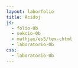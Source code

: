 ```yaml
---
layout: laborfolio
title: Acidoj
js:
  - folio-0b
  - sekcio-0b 
  - mathjax/es5/tex-chtml
  - laboratorio-0b
css:
  - laboratorio-0b
---
```

<!--
https://de.wikipedia.org/wiki/Universalindikator
https://en.wikipedia.org/wiki/Universal_indicator

http://www.ewt-wasser.de/de/wissen/konzentrationsangaben-einheitenumrechnung.html

-->

<script>

  let lab; // la laboratorio kaj iloj
  const ALTO = 240;
  const LARĜO = 300;

  substancoj = {
    citronsuko: [2,"hsla(59, 82%, 61%, .8)"],
    kolao: [4,"hsla(28, 54%, 20%, .4)"],
    vinagro: [3,"hsla(72, 100%, 93%, .1)"],
    stomaksuko: [1,"hsla(72, 100%, 93%, .6)"],
    mineralakvo: [5,"hsla(0, 90%, 90%, .05)"],
    lakto: [6,"hsla(0 90% 90% 0.9)"],
    salivo: [6,"hsla(0, 90%, 90%, .3)"],
    "H₂O": [7,"hsla(0, 90%, 90%, .05)"],
    sango: [7,"hsla(0 90% 50% 0.7)"],
    citronlimonado: [3,"hsla(59, 82%, 61%, .1)"],
    acidlakto: [5,"hsla(0 90% 90% 0.9)"]
  }

  function substanc_elekto(subst) {
    // plenigu la glason
    const ecoj = substancoj[subst];
    const enhavo = ĝi("#_glaso_provtubo_enhavo .likvo") || ĝi("#_glaso_provtubo_enhavo .__subst");
    Lab.a(enhavo,{class: "__subst", fill: ecoj[1]}); 

    // la bastonmovo pli bone okazu ĉe alklako de la provtubo...
    //lab.movu(bastono,"B2");
  }

  lanĉe(()=>{
    lab = new Laboratorio(ĝi("#eksperimento"),"fono",LARĜO,ALTO+10);

    // pH-indikilon maldekstre
    const indikilo = Lab.indikilo();
    lab.metu(indikilo,{id: "maldekstre", x:(LARĜO)/2-80, y:ALTO-50});

    // vitra bastono unue por ke ĝi aperu "en" la provtubo
    const bastono = Lab.bastono("bastono");
    lab.metu(bastono,{id: "B1", x:(LARĜO)/2+8+40, y:ALTO});
    lab.nova_loko({id: "B2", x:(LARĜO)/2, y:ALTO});


    // metu provtubon en la mezon
    const provtubo = Lab.provtubo("provtubo",1/6); // enhavo (5/6*150)
    lab.metu(provtubo,{id: "tablo", x:(LARĜO)/2+40, y:ALTO-5});

    // elekteblaj substancoj
    const btn_w = 70; btn_h = 16; 
    let btn_y = 10;

    for (s of Object.keys(substancoj)) {
      const btn = lab.butono(s,LARĜO-btn_w+10,btn_y,btn_w,btn_h);
      lab.klak_reago({g: btn},(btn) => {
         const subst = btn.g.textContent;
         substanc_elekto(subst);
      });
      btn_y += btn_h + 4;
    }


  });

</script>

<svg id="eksperimento"
    version="1.1" 
    xmlns="http://www.w3.org/2000/svg" 
    xmlns:xlink="http://www.w3.org/1999/xlink" width="100%" viewBox="-10 -10 320 260">
 <style type="text/css">
    <![CDATA[
    ]]>
  </style>
</svg>
